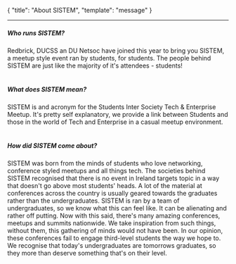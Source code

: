 {
  "title": "About SISTEM",
  "template": "message"
}

---
##### Who runs SISTEM?
Redbrick, DUCSS an DU Netsoc have joined this year to bring you SISTEM, a meetup style event ran by students, for students. The people behind SISTEM are just like the majority of it's attendees - students! 
<br><br>
##### What does SISTEM mean?
SISTEM is and acronym for the Students Inter Society Tech & Enterprise Meetup. It's pretty self explanatory, we provide a link between Students and those in the world of Tech and Enterprise in a casual meetup environment.
<br><br>
##### How did SISTEM come about?
SISTEM was born from the minds of students who love networking, conference styled meetups and all things tech. The societies behind SISTEM recognised that there is no event in Ireland targets topic in a way that doesn't go above most students' heads. A lot of the material at conferences across the country is usually geared towards the graduates rather than the undergraduates. SISTEM is ran by a team of undergraduates, so we know what this can feel like. It can be alienating and rather off putting.
Now with this said, there's many amazing conferences, meetups and summits nationwide. We take inspiration from such things, without them, this gathering of minds would not have been. In our opinion, these conferences fail to engage third-level students the way we hope to. We recognise that today's undergraduates are tomorrows graduates, so they more than deserve something that's on their level.
